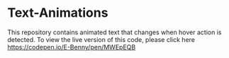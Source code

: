 # Text-Animations
This repository contains animated text that changes when hover action is detected.
To view the live version of this code, please click here https://codepen.io/E-Benny/pen/MWEpEQB
